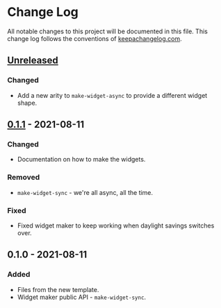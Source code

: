 # Change Log
All notable changes to this project will be documented in this file. This change log follows the conventions of [keepachangelog.com](http://keepachangelog.com/).

## [Unreleased]
### Changed
- Add a new arity to `make-widget-async` to provide a different widget shape.

## [0.1.1] - 2021-08-11
### Changed
- Documentation on how to make the widgets.

### Removed
- `make-widget-sync` - we're all async, all the time.

### Fixed
- Fixed widget maker to keep working when daylight savings switches over.

## 0.1.0 - 2021-08-11
### Added
- Files from the new template.
- Widget maker public API - `make-widget-sync`.

[Unreleased]: https://github.com/your-name/clojure-training/compare/0.1.1...HEAD
[0.1.1]: https://github.com/your-name/clojure-training/compare/0.1.0...0.1.1
